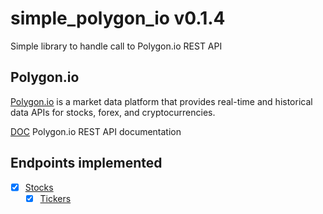 # simple_polygon_io v0.1.4

Simple library to handle call to Polygon.io REST API

## Polygon.io

[Polygon.io](https://polygon.io/) is a market data platform that provides real-time and historical data APIs for stocks, forex, and cryptocurrencies.

[DOC](https://polygon.io/docs/stocks/getting-started) Polygon.io REST API documentation

## Endpoints implemented

- [x] [Stocks](https://polygon.io/docs/stocks/getting-started)
  - [x] [Tickers](https://polygon.io/docs/stocks/get_v3_reference_tickers)